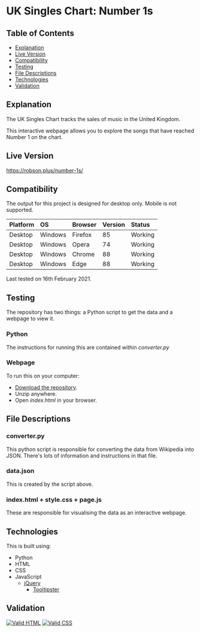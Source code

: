 # UK Singles Chart: Number 1s

## Table of Contents

 * [Explanation](#explanation)
 * [Live Version](#live-version)
 * [Compatibility](#compatibility)
 * [Testing](#testing) 
 * [File Descriptions](#file-descriptions)
 * [Technologies](#technologies)
 * [Validation](#validation)
 
## Explanation

The UK Singles Chart tracks the sales of music in the United Kingdom.

This interactive webpage allows you to explore the songs that have reached Number 1 on the chart.

## Live Version

https://robson.plus/number-1s/

## Compatibility

The output for this project is designed for desktop only. Mobile is not supported.

| Platform | OS      | Browser          | Version | Status  |
| :------- | :------ | :--------------- | :------ | :------ |
| Desktop  | Windows | Firefox          | 85      | Working |
| Desktop  | Windows | Opera            | 74      | Working |
| Desktop  | Windows | Chrome           | 88      | Working |
| Desktop  | Windows | Edge             | 88      | Working |

Last tested on 16th February 2021.

## Testing

The repository has two things: a Python script to get the data and a webpage to view it.

### Python

The instructions for running this are contained within *converter.py*

### Webpage

To run this on your computer:
 * [Download the repository](https://github.com/Robson/UK-Singles-Chart-Number-1s/archive/master.zip).
 * Unzip anywhere.
 * Open *index.html* in your browser.

## File Descriptions

### converter.py
This python script is responsible for converting the data from Wikipedia into JSON. There's lots of information and instructions in that file.

### data.json
This is created by the script above.

### index.html + style.css + page.js
These are responsible for visualising the data as an interactive webpage.

## Technologies

This is built using:
 * Python
 * HTML
 * CSS
 * JavaScript
   * <a href="https://github.com/jquery/jquery">jQuery</a>
     * <a href="https://github.com/calebjacob/tooltipster">Tooltipster</a>

## Validation
	 
<a href="https://validator.w3.org/nu/?doc=https%3A%2F%2Frobson.plus%2Fnumber-1s%2F"><img src="https://www.w3.org/Icons/valid-html401-blue" alt="Valid HTML" /></a>
<a href="https://jigsaw.w3.org/css-validator/validator?uri=https%3A%2F%2Frobson.plus%2Fnumber-1s%2Fstyle.css&profile=css3svg&usermedium=all&warning=1&vextwarning=&lang=en"><img src="https://jigsaw.w3.org/css-validator/images/vcss-blue" alt="Valid CSS" /></a>   	 